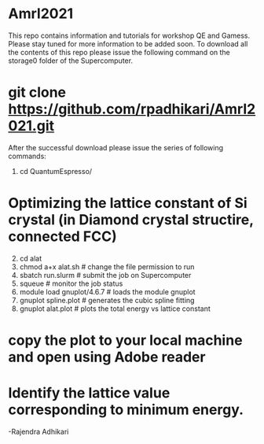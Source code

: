 # Amrl2021
This repo contains information and tutorials for workshop QE and Gamess. 
Please stay tuned for more information to be added soon. 
To download all the contents of this repo please issue the following command on the storage0 folder of the Supercomputer.

#  git clone https://github.com/rpadhikari/Amrl2021.git

After the successful download please issue the series of following commands:
1) cd QuantumEspresso/
# Optimizing the lattice constant of Si crystal (in Diamond crystal structire, connected FCC)
2) cd alat  
3) chmod a+x alat.sh   # change the file permission to run
4) sbatch run.slurm    # submit the job on Supercomputer
5) squeue              # monitor the job status
6) module load gnuplot/4.6.7   # loads the module gnuplot
7) gnuplot spline.plot         # generates the cubic spline fitting 
8) gnuplot alat.plot           # plots the total energy vs lattice constant
# copy the plot to your local machine and open using Adobe reader
# Identify the lattice value corresponding to minimum energy.

-Rajendra Adhikari
